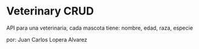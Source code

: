 # Veterinary CRUD

API para una veterinaria, cada mascota tiene: nombre, edad, raza, especie

por: Juan Carlos Lopera Alvarez